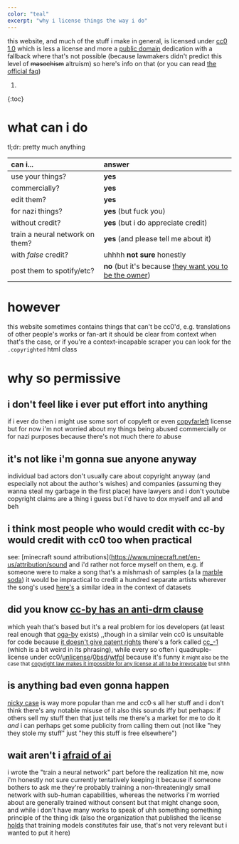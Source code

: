 ```yaml
---
color: "teal"
excerpt: "why i license things the way i do"
---
```


this website, and much of the stuff i make in general, is licensed under [cc0 1.0](https://creativecommons.org/publicdomain/zero/1.0/)
which is less a license and more a [public domain](https://en.wikipedia.org/wiki/Public_domain) dedication with a fallback where that's not possible (because lawmakers didn't predict this level of ~~masochism~~ altruism)
so here's info on that (or you can read [the official faq](https://wiki.creativecommons.org/wiki/CC0_FAQ))

1. 
{:toc}

# what can i do
tl;dr: pretty much anything

| can i... | answer |
| :- | :- |
| use your things? | **yes** |
| commercially? | **yes** |
| edit them? | **yes** |
| for nazi things? | **yes** (but fuck you) |
| without credit? | **yes** (but i do appreciate credit) |
| train a neural network on them? | **yes** (and please tell me about it) |
| with *false* credit? | uhhhh **not sure** honestly |
| post them to spotify/etc? | **no** (but it's because [they want you to be the owner](https://freepd.com/#:~:text=Can%20I%20put,local%20copyright%20attorney.)) |

# however

this website sometimes contains things that can't be cc0'd, e.g. translations of other people's works or fan-art
it should be clear from context when that's the case, or if you're a context-incapable scraper you can look for the `.copyrighted` html class

# why so permissive

## i don't feel like i ever put effort into anything
if i ever do then i might use some sort of copyleft or even [copyfarleft](https://wiki.p2pfoundation.net/Copyfarleft) license
but for now i'm not worried about my things being abused commercially or for nazi purposes because there's not much there *to* abuse

## it's not like i'm gonna sue anyone anyway
individual bad actors don't usually care about copyright anyway (and especially not about the author's wishes)
and companies (assuming they wanna steal my garbage in the first place) have lawyers and i don't
youtube copyright claims are a thing i guess but i'd have to dox myself and all and beh

## i think most people who would credit with cc-by would credit with cc0 too when practical
see: [minecraft sound attributions](https://www.minecraft.net/en-us/attribution/sound
and i'd rather not force myself on them, e.g. if someone were to make a song that's a mishmash of samples (a la [marble soda](https://www.youtube.com/watch?v=qAeybdD5UoQ)) it would be impractical to credit a hundred separate artists wherever the song's used
[here's](https://dancohen.org/2013/11/26/cc0-by/) a similar idea in the context of datasets

## did you know [cc-by has an anti-drm clause](https://opensource.stackexchange.com/questions/175/can-i-redistribute-cc-by-works-in-drm-protected-app-stores)
which yeah that's based but it's a real problem for ios developers (at least real enough that [oga-by](https://opengameart.org/content/oga-by-30-faq) exists)
,,though in a similar vein cc0 is unsuitable for code because [it doesn't give patent rights](https://opensource.stackexchange.com/questions/133/how-could-using-code-released-under-cc0-infringe-on-the-authors-patents)
there's a fork called [cc_-1](https://carado.moe/cc_-1.html) (which is a bit weird in its phrasing), while every so often i quadruple-license under cc0/[unlicense](https://unlicense.org/)/[0bsd](https://opensource.org/license/0bsd/)/[wtfpl](http://www.wtfpl.net/) because it's funny
<small>it might also be the case that [copyright law makes it impossible for any license at all to be irrevocable](https://en.wikisource.org/wiki/Shrinking_the_Commons:_Termination_of_Copyright_Licenses_and_Transfers_for_the_Benefit_of_the_Public) but shhh</small>

## is anything bad even gonna happen
[nicky case](https://ncase.me/) is way more popular than me and cc0·s all her stuff and i don't think there's any notable misuse of it
also this sounds iffy but perhaps: if others sell my stuff then that just tells me there's a market for me to do it *and* i can perhaps get some publicity from calling them out (not like "hey they stole my stuff" just "hey this stuff is free elsewhere")

## wait aren't i [afraid of ai](/on-ai-art/)
i wrote the "train a neural network" part before the realization hit me, now i'm honestly not sure
currently tentatively keeping it because if someone bothers to ask me they're probably training a non-threateningly small network with sub-human capabilities, whereas the networks i'm worried about are generally trained without consent
but that might change soon, and while i don't have many works to speak of uhh something something principle of the thing idk
(also the organization that published the license [holds](https://creativecommons.org/2023/02/17/fair-use-training-generative-ai/) that training models constitutes fair use, that's not very relevant but i wanted to put it here)
